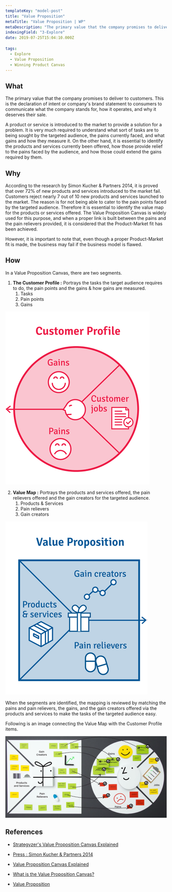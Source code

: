```yaml
---
templateKey: "model-post"
title: "Value Proposition"
metaTitle: "Value Proposition | WP"
metaDescription: "The primary value that the company promises to deliver to customers. This is the declaration of intent or company's brand statement to consumers to communicate what the company stands for, how it operates, and why it deserves their sale."
indexingField: "3-Explore"
date: 2019-07-25T15:04:10.000Z

tags:
  - Explore
  - Value Proposition
  - Winning Product Canvas
---
```



## What

The primary value that the company promises to deliver to customers. This is the declaration of intent or company's brand statement to consumers to communicate what the company stands for, how it operates, and why it deserves their sale.

A product or service is introduced to the market to provide a solution for a problem. It is very much required to understand what sort of tasks are to being sought by the targeted audience, the pains currently faced, and what gains and how they measure it. On the other hand, it is essential to identify the products and services currently been offered, how those provide relief to the pains faced by the audience, and how those could extend the gains required by them. 


## Why

According to the research by Simon Kucher & Partners 2014, it is proved that over 72% of new products and services introduced to the market fail. Customers reject nearly 7 out of 10 new products and services launched to the market. The reason is for not being able to cater to the pain points faced by the targeted audience. Therefore it is essential to identify the value map for the products or services offered. The Value Proposition Canvas is widely used for this purpose, and when a proper link is built between the pains and the pain relievers provided, it is considered that the Product-Market fit has been achieved. 

However, it is important to note that, even though a proper Product-Market fit is made, the business may fail if the business model is flawed.


## How

In a Value Proposition Canvas, there are two segments.

1. **The Customer Profile :** Portrays the tasks the target audience requires to do, the pain points and the gains & how gains are measured.
	1. Tasks
	2. Pain points
	3. Gains

![Customer Profile segment](../../img/customer-profile.PNG)

2. **Value Map :** Portrays the products and services offered, the pain relievers offered and the gain creators for the targeted audience.
	1. Products & Services
	2. Pain relievers
	3. Gain creators

![Value Map segment](../../img/value-map.PNG)

When the segments are identified, the mapping is reviewed by matching the pains and pain relievers, the gains, and the gain creators offered via the products and services to make the tasks of the targeted audience easy. 

Following is an image connecting the Value Map with the Customer Profile items.

![Making the match](../../img/connected-value-map.PNG)

## References

- [Strategyzer's Value Proposition Canvas Explained](https://www.youtube.com/watch?v=ReM1uqmVfP0)

- [Press : Simon Kucher & Partners 2014](https://www.simon-kucher.com/sites/default/files/simon-kucher_global_pricing_study_2014.pdf)

- [Value Proposition Canvas Explained](https://www.youtube.com/watch?v=aN36EcTE54Q)

- [What is the Value Proposition Canvas?](https://www.b2binternational.com/research/methods/faq/what-is-the-value-proposition-canvas/)

- [Value Proposition](https://www.investopedia.com/terms/v/valueproposition.asp)
